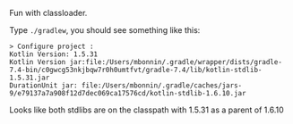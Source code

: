 Fun with classloader.

Type `./gradlew`, you should see something like this:

```
> Configure project :
Kotlin Version: 1.5.31
Kotlin Version jar:file:/Users/mbonnin/.gradle/wrapper/dists/gradle-7.4-bin/c0gwcg53nkjbqw7r0h0umtfvt/gradle-7.4/lib/kotlin-stdlib-1.5.31.jar
DurationUnit jar: file:/Users/mbonnin/.gradle/caches/jars-9/e79137a7a908f12d7dec069ca17576cd/kotlin-stdlib-1.6.10.jar
```

Looks like both stdlibs are on the classpath with 1.5.31 as a parent of 1.6.10
